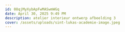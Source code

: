 ```yaml
---
id: 08qjMyXybApFwMASwmWGq
date: April 30, 2025 9:49 PM
description: atelier interieur ontwerp afbeelding 3
cover: /assets/uploads/sint-lukas-academie-image.jpeg
---
```

